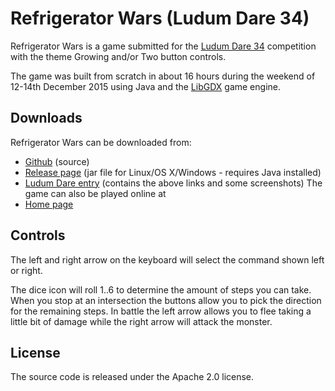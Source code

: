 Refrigerator Wars (Ludum Dare 34)
=================

Refrigerator Wars is a game submitted for the [Ludum Dare 34](http://ludumdare.com/compo/2015/12/09/welcome-to-ludum-dare-34/) competition with the theme Growing and/or Two button controls.

The game was built from scratch in about 16 hours during the weekend of 12-14th December 2015 using Java and the [LibGDX](https://libgdx.badlogicgames.com/) game engine.

## Downloads
Refrigerator Wars can be downloaded from:
   * [Github](https://github.com/jhutting/LD34) (source)
   * [Release page](http://littlebluefrog.nl/LD/LD34-Refrigerator_wars-1.0.jar) (jar file for Linux/OS X/Windows - requires Java installed)
   * [Ludum Dare entry](http://ludumdare.com/compo/ludum-dare-34/?action=preview&uid=34105) (contains the above links and some screenshots)
The game can also be played online at
   * [Home page](http://littlebluefrog.nl/LD/LD34/)

## Controls
The left and right arrow on the keyboard will select the command shown left or right.

The dice icon will roll 1..6 to determine the amount of steps you can take. When you stop at an intersection the buttons allow you to pick the direction for the remaining steps. In battle the left arrow allows you to flee taking a little bit of damage while the right arrow will attack the monster.

## License
The source code is released under the Apache 2.0 license.